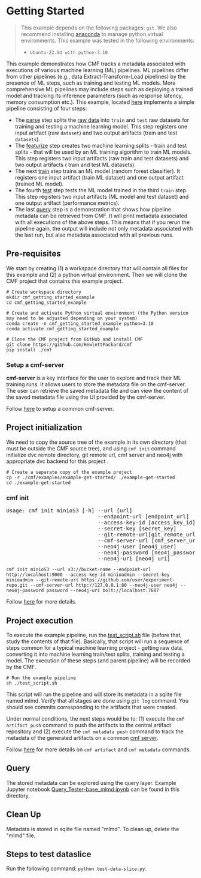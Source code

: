 # Getting Started

> This example depends on the following packages: `git`. We also recommend installing 
> [anaconda](https://docs.anaconda.com/anaconda/install/linux/) to manage python virtual environments.
> This example was tested in the following environments: 
> 
> - `Ubuntu-22.04 with python-3.10`

This example demonstrates how CMF tracks a metadata associated with executions of various machine learning (ML) 
pipelines. ML pipelines differ from other pipelines (e.g., data Extract-Transform-Load pipelines) by the presence of
ML steps, such as training and testing ML models. More comprehensive ML pipelines may include steps such as deploying a
trained model and tracking its inference parameters (such as response latency, memory consumption etc.). This example, 
located [here](https://github.com/HewlettPackard/cmf/tree/master/examples/example-get-started) implements a simple
pipeline consisting of four steps:

- The [parse](https://github.com/HewlettPackard/cmf/blob/master/examples/example-get-started/src/parse.py) step splits
  the [raw data](https://github.com/HewlettPackard/cmf/tree/master/examples/example-get-started/artifacts) into 
  `train` and `test` raw datasets for training and testing a machine learning model. This step registers one
  input artifact (raw `dataset`) and two output artifacts (train and test `datasets`). 
- The [featurize](https://github.com/HewlettPackard/cmf/blob/master/examples/example-get-started/src/featurize.py)
  step creates two machine learning splits - train and test splits - that will be used by an ML training algorithm to
  train ML models. This step registers two input artifacts (raw train and test datasets) and two output artifacts (
  train and test ML datasets). 
- The next [train](https://github.com/HewlettPackard/cmf/blob/master/examples/example-get-started/src/train.py) step
  trains an ML model (random forest classifier). It registers one input artifact (train ML dataset) and one
  output artifact (trained ML model).
- The fourth [test](https://github.com/HewlettPackard/cmf/blob/master/examples/example-get-started/src/test.py) step
  tests the ML model trained in the third `train` step. This step registers two input artifacts (ML model and test
  dataset) and one output artifact (performance metrics).
- The last [query](https://github.com/HewlettPackard/cmf/blob/master/examples/example-get-started/src/query.py) step
  is a demonstration that shows how pipeline metadata can be retrieved from CMF. It will print metadata associated with
  all executions of the above steps. This means that if you rerun the pipeline again, the output will include not only
  metadata associated with the last run, but also metadata associated with all previous runs.


## Pre-requisites

We start by creating (1) a workspace directory that will contain all files for this example and (2) a python virtual 
environment. Then we will clone the CMF project that contains this example project.
```shell
# Create workspace directory
mkdir cmf_getting_started_example
cd cmf_getting_started_example

# Create and activate Python virtual environment (the Python version may need to be adjusted depending on your system)
conda create -n cmf_getting_started_example python=3.10 
conda activate cmf_getting_started_example

# Clone the CMF project from GitHub and install CMF
git clone https://github.com/HewlettPackard/cmf
pip install ./cmf
```

### Setup a cmf-server

__cmf-server__ is a key interface for the user to explore and track their ML training runs. It allows users to store the metadata file on the cmf-server. The user can retrieve the saved metadata file and can view the content of the saved metadata file using the UI provided by the cmf-server.

Follow [here](./../cmf_server/cmf-server.md) to setup a common cmf-server.

## Project initialization
We need to copy the source tree of the example in its own directory (that must be outside the CMF source tree), and using `cmf init` command
initialize dvc remote directory, git remote url, cmf server and neo4j with appropriate dvc backend for this project .

```shell
# Create a separate copy of the example project
cp -r ./cmf/examples/example-get-started/ ./example-get-started
cd ./example-get-started
```
### cmf init
<pre>
Usage: cmf init minioS3 [-h] --url [url] 
                             --endpoint-url [endpoint_url]
                             --access-key-id [access_key_id] 
                             --secret-key [secret_key] 
                             --git-remote-url[git_remote_url]  
                             --cmf-server-url [cmf_server_url]
                             --neo4j-user [neo4j_user]
                             --neo4j-password [neo4j_password]
                             --neo4j-uri [neo4j_uri]
</pre>
```shell
cmf init minioS3 --url s3://bucket-name --endpoint-url http://localhost:9000 --access-key-id minioadmin --secret-key minioadmin --git-remote-url https://github.com/user/experiment-repo.git --cmf-server-url http://127.0.0.1:80 --neo4j-user neo4j --neo4j-password password --neo4j-uri bolt://localhost:7687
```
Follow [here](./../cmf_client/cmf_client.md#cmf-init) for more details.

## Project execution
To execute the example pipeline, run the 
[test_script.sh](../../examples/example-get-started/test_script.sh) 
file (before that, study the contents of that file). Basically, that script will run a sequence of steps
common for a typical machine learning project - getting raw data, converting it into machine learning train/test splits,
training and testing a model. The execution of these steps (and parent pipeline) will be recorded by the CMF.
```shell
# Run the example pipeline
sh ./test_script.sh
```

This script will run the pipeline and will store its metadata in a sqlite file named mlmd. Verify that all stages are 
done using `git log` command. You should see commits corresponding to the artifacts that were created.

Under normal conditions, the next steps would be to: (1) execute the `cmf artifact push` command to push the artifacts to the central artifact repository and (2) execute the `cmf metadata push` command to track the metadata of the generated artifacts on a common [cmf server](./../cmf_server/cmf-server.md).

Follow [here](./../cmf_client/cmf_client.md#cmf-init) for more details on `cmf artifact` and `cmf metadata` commands.


## Query 
The stored metadata can be explored using the query layer. Example Jupyter notebook 
[Query_Tester-base_mlmd.ipynb](../../examples/example-get-started/Query_Tester-base_mlmd.ipynb) can be found in this directory.

## Clean Up 
Metadata is stored in sqlite file named "mlmd". To clean up, delete the "mlmd" file.
 
## Steps to test dataslice
Run the following command: `python test-data-slice.py`.
